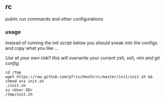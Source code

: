 ## rc

public run commands and other configurations

### usage

Instead of running the init script below you should sneak into the configs and copy what you like ...

*Use at your own risk!! this will overwrite your current zsh, ssh, vim and git config.*

    cd /tmp
    wget https://raw.github.com/pfrischmuth/rc/master/init/init.sh && chmod a+x init.sh
    ./init.sh
    su <User-ID>
    /tmp/init.sh


